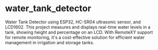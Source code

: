# water_tank_detector
Water Tank Detector using ESP32, HC-SR04 ultrasonic sensor, and LCD1602. This project measures and displays real-time water levels in a tank, showing height and percentage on an LCD. With RemoteXY support for remote monitoring, it's a cost-effective solution for efficient water management in irrigation and storage tanks.
